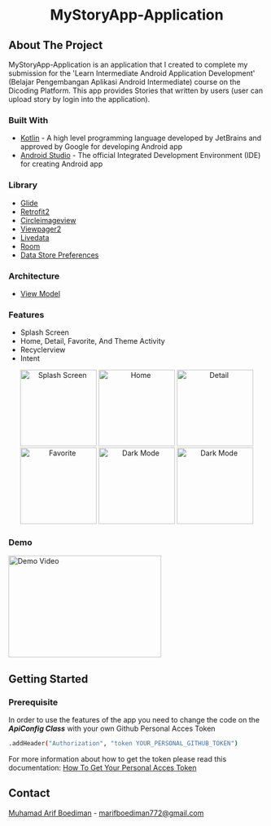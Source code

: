<h1 align = "center">MyStoryApp-Application</h1> 

## About The Project
MyStoryApp-Application is an application that I created to complete my submission for the 'Learn Intermediate Android Application Development' (Belajar Pengembangan Aplikasi Android Intermediate) course on the Dicoding Platform. This app provides Stories that written by users (user can upload story by login into the application).

### Built With
*  <a href="https://kotlinlang.org">Kotlin</a> - A high level programming language developed by JetBrains and approved by Google for developing Android app
*  <a href="https://developer.android.com/studio?gclid=Cj0KCQjwuNemBhCBARIsADp74QTEiyAfq8MOrja7FuoI-ueWPJ8Z3rwf4kXSl9pF_JrRMLEg34RjD_oaAiQJEALw_wcB&gclsrc=aw.ds">Android Studio</a> - The official Integrated Development Environment (IDE) for creating Android app

### Library
* [Glide](https://github.com/bumptech/glide)
* [Retrofit2](https://github.com/square/retrofit)
* [Circleimageview](https://github.com/hdodenhof/CircleImageView)
* [Viewpager2](https://developer.android.com/jetpack/androidx/releases/viewpager2)
* [Livedata](https://developer.android.com/topic/libraries/architecture/livedata)
* [Room](https://developer.android.com/training/data-storage/room)
* [Data Store Preferences](https://developer.android.com/codelabs/android-preferences-datastore#0)

### Architecture
* [View Model](https://developer.android.com/topic/libraries/architecture/viewmodel)

### Features
* Splash Screen
* Home, Detail, Favorite, And Theme Activity
* Recyclerview
* Intent

<p align="center">
  <img src = "http://drive.google.com/uc?export=view&id=1euatYJmblQcOnv31ZJT71_zVGdfIABWb"
    alt = "Splash Screen"
    style ="margin-rigth : 10px;"
    width = 150 />
  <img src = "http://drive.google.com/uc?export=view&id=1BFK2sfsX6ivWqeNmSWEz6nYxMq_Vm44i"
    alt = "Home"
    style ="margin-rigth : 10px;"
    width = 150 />
  <img src = "http://drive.google.com/uc?export=view&id=1VMs8igXwbSIeAS1uq8bNLwPG5Q4J9PiK"
    alt = "Detail"
    style ="margin-rigth : 10px;"
    width = 150 />
  <img src = "http://drive.google.com/uc?export=view&id=1ZEAG7iJj-awxgpzGUFGOp8jQr6ncOOxb"
    alt = "Favorite"
    style ="margin-rigth : 10px;"
    width = 150 />
  <img src = "http://drive.google.com/uc?export=view&id=1vdCj2Y951Esfur5Mtv5TjGUdvcOauHzc"
    alt = "Dark Mode"
    style ="margin-rigth : 10px;"
    width = 150 />
  <img src = "http://drive.google.com/uc?export=view&id=10ye3ccIrf8O1pO6yDXAylQ9vYiBlUiHL"
    alt = "Dark Mode"
    style ="margin-rigth : 10px;"
    width = 150 />
</p>

### Demo 
<a href="https://youtu.be/3gMQUCgYD7I">
   <img src="https://i9.ytimg.com/vi/3gMQUCgYD7I/mqdefault.jpg?sqp=CJi6h6cG-oaymwEmCMACELQB8quKqQMa8AEB-AH-BIACgAqKAgwIABABGF4gXiheMA8=&rs=AOn4CLCMcGZ138yEtqVGt5KEjE6-syFN5A" alt="Demo Video" width="300" height="200">
</a>

## Getting Started
### Prerequisite
In order to use the features of the app you need to change the code on the ***ApiConfig Class*** with your own Github Personal Acces Token
```sh
.addHeader("Authorization", "token YOUR_PERSONAL_GITHUB_TOKEN")
```
For more information about how to get the token please read this documentation: [How To Get Your Personal Acces Token](https://docs.github.com/en/enterprise-server@3.6/authentication/keeping-your-account-and-data-secure/managing-your-personal-access-tokens)
## Contact
[Muhamad Arif Boediman](https://www.linkedin.com/in/muhamad-arif-boediman-885672242/) - marifboediman772@gmail.com
